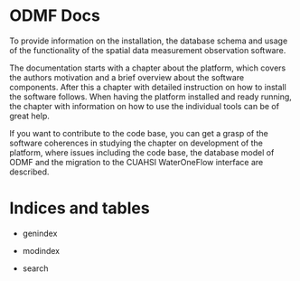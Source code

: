 ODMF Docs
=========

To provide information on the installation, the database schema and usage of the functionality of the spatial data measurement observation software.

The documentation starts with a chapter about the platform, which covers the authors motivation and a brief overview about the software components. After this a chapter with detailed instruction on how to install the software follows. When having the platform installed and ready running, the chapter with information on how to use the individual tools can be of great help.

If you want to contribute to the code base, you can get a grasp of the software coherences in studying the chapter on development of the platform, where issues including the code base, the database model of ODMF and the migration to the CUAHSI WaterOneFlow interface are described.

Indices and tables
==================

-   genindex

-   modindex

-   search


